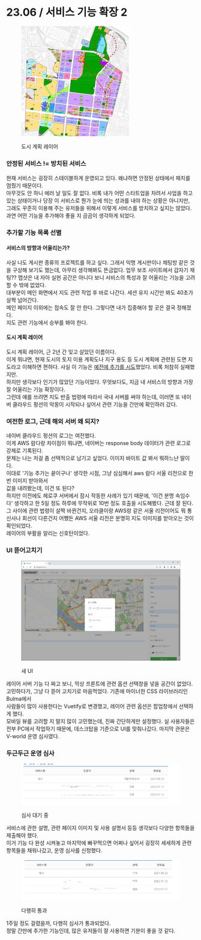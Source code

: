 # 23.06 / 서비스 기능 확장 2

<figure><img src="../.gitbook/assets/image (2) (1).png" alt="" width="287"><figcaption><p>도시 계획 레이어</p></figcaption></figure>

### 안정된 서비스 != 방치된  서비스&#x20;

&#x20;현재 서비스는 굉장히 스테이블하게 운영되고 있다. 왜냐하면 안정된 상태에서 패치를 멈췄기 때문이다.\
아무것도 안 하니 에러 날 일도 잘 없다. 비록 내가 어떤 스타트업을 차려서 사업을 하고 있는 상태이거나 당장 이 서비스로 뭔가 눈에 띄는 성과를 내야 하는 상황은 아니지만, 그래도 꾸준히 이용해 주는 유저들을 위해서 이렇게 서비스를 방치하고 싶지는 않았다. 과연 어떤 기능을 추가해야 좋을 지 곰곰이 생각하게 되었다.

### 추가할 기능 목록 선별

#### 서비스의 방향과 어울리는가?

&#x20;사실 나도 게시판 종류의 프로젝트를 하고 싶다. 그래서 익명 게시판이나 채팅방 같은 것을 구상해 보기도 했는데, 아무리 생각해봐도 뜬금없다. 업무 보조 사이트에서 갑자기 채팅?? 맵샷은 내 자아 실현 공간은 아니다 보니 서비스의 특성과 잘 어울리는 기능을 고려할 수 밖에 없었다.\
대부분이 메인 화면에서 지도 관련 작업 후 바로 나간다. 세션 유지 시간만 봐도 40초가 살짝 넘어간다.\
메인 페이지 이외에는 접속도 잘 안 한다. 그렇다면 내가 집중해야 할 곳은 결국 정해졌다.\
지도 관련 기능에서 승부를 봐야 한다.

#### 도시 계획 레이어

&#x20;도시 계획 레이어, 근 2년 간 잊고 살았던 이름이다.\
이게 뭐냐면, 현재 도시의 토지 이용 계획도나 지구 용도 등 도시 계획에 관련된 도면 지도라고 이해하면 편하다. 사실 이 기능은 [예전에 추가를 시도](21.07.md)했었다. 비록 처참히 실패했지만. \
&#x20;하지만 생각보다 인기가 많았던 기능이었다. 무엇보다도, 지금 내 서비스의 방향과 가장 잘 어울리는 기능 확장이다.\
그런데 얘를 쓰려면 지도 반출 법령에 따라서 국내 서버를 써야 하는데, 이러면 또 네이버 클라우드 펑션의 악몽이 시작되나 싶어서 관련 기능을 간만에 확인하러 갔다.

### 여전한 로그, 근데 해외 서버 왜 되지?

&#x20;네이버 클라우드 펑션의 로그는 여전했다. \
이게 AWS 람다랑 차이점이 뭐냐면,  네이버는 response body 데이터가 관련 로그로 강제로 기록된다.\
문제는 나는 저걸 좀 선택적으로 남기고 싶었다. 이미지 바이트 값 봐서 뭐하느냔 말이다.\
&#x20;이대로 '기능 추가는 끝이구나' 생각한 시점, 그냥 심심해서 aws 람다 서울 리전으로 한번 이미지 받아와서 \
값을 내려봤는데, 이건 또 된다?\
하지만 이전에도 헤로쿠 서버에서 잠시 작동한 사례가 있기 때문에, '이건 분명 속임수다' 생각하고 한 5일 정도 하루에 무작위로 10번 정도 호출을 시도해봤다. 근데 잘 된다.\
그 사이에 관련 법령이 살짝 바뀐건지, 오라클이랑 AWS랑 같은 서울 리전이어도 뭐 통신사나 회선이 다른건지 어쨌든 AWS 서울 리전은 분명히 지도 이미지를 받아오는 것이 확인되었다.\
레이어의 부활을 알리는 신호탄이었다.

### UI 뜯어고치기

<figure><img src="../.gitbook/assets/image (9) (1).png" alt=""><figcaption><p>새 UI</p></figcaption></figure>

&#x20;레이어 서버 기능 다 짜고 보니, 막상 프론트에 관련 옵션 선택창을 넣을 공간이 없었다.\
고민하다가, 그냥 다 뜯어 고치기로 마음먹었다. 기존에 마이너한 CSS 라이브러리인 Bulma에서\
사람들이 많이 사용한다는 Vuetify로 변경했고, 레이어 관련 옵션은 팝업창에서 선택하게 했다.\
모바일 뷰를 고려할 지 말지 많이 고민했는데, 진짜 간단하게만 설정했다. 실 사용자들은 전부 PC에서 작업하기 때문에, 데스크탑을 기준으로 UI를 맞춰나갔다. 마지막 관문은 V-world 운영 심사였다.

### 두근두근 운영 심사

<figure><img src="../.gitbook/assets/image (8) (1).png" alt=""><figcaption><p>심사 대기 중</p></figcaption></figure>

&#x20;서비스에 관한 설명, 관련 페이지 이미지 및 사용 설명서 등등 생각보다 다양한 항목들을 제출해야 했다.\
이거 기능 다 완성 시켜놓고 마지막에 빠꾸먹으면 어쩌나 싶어서 굉장히 세세하게 관련 항목들을 채워나갔고, 운영 심사를 신청했다.

<figure><img src="../.gitbook/assets/image (5).png" alt=""><figcaption><p>다행히 통과</p></figcaption></figure>

&#x20;1주일 정도 걸렸을까, 다행히 심사가 통과되었다. \
정말 간만에 추가한 기능인데, 많은 유저들이 잘 사용하면 기분이 좋을 것 같다.

